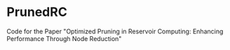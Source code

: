 # PrunedRC
Code for the Paper "Optimized Pruning in Reservoir Computing: Enhancing Performance Through Node Reduction"
